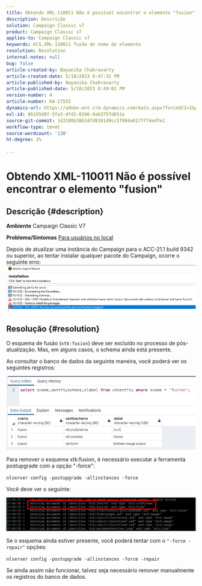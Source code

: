 ```yaml
---
title: Obtendo XML-110011 Não é possível encontrar o elemento "fusion"
description: Descrição
solution: Campaign Classic v7
product: Campaign Classic v7
applies-to: Campaign Classic v7
keywords: KCS,XML-110011 fusão de nome de elemento
resolution: Resolution
internal-notes: null
bug: false
article-created-by: Nayanika Chakravarty
article-created-date: 5/10/2023 8:47:31 PM
article-published-by: Nayanika Chakravarty
article-published-date: 5/10/2023 8:49:02 PM
version-number: 4
article-number: KA-17555
dynamics-url: https://adobe-ent.crm.dynamics.com/main.aspx?forceUCI=1&pagetype=entityrecord&etn=knowledgearticle&id=bfce3ce1-73ef-ed11-8849-6045bd006239
exl-id: 86165d0f-5fa3-4fd2-8246-9ab3757d651e
source-git-commit: 1d3108b38634fd818149cc5f084a617ff74edfe1
workflow-type: tm+mt
source-wordcount: '138'
ht-degree: 2%

---
```


# Obtendo XML-110011 Não é possível encontrar o elemento &quot;fusion&quot;

## Descrição {#description}

<b>Ambiente</b>
Campaign Classic V7


<b>Problema/Sintomas</b>
<u>Para usuários no local</u>

Depois de atualizar uma instância do Campaign para o ACC-21.1 build 9342 ou superior, ao tentar instalar qualquer pacote do Campaign, ocorre o seguinte erro:
<br>![](assets/___c0ce3ce1-73ef-ed11-8849-6045bd006239___.png)

## Resolução {#resolution}


O esquema de fusão (`xtk:fusion`) deve ser excluído no processo de pós-atualização. Mas, em alguns casos, o schema ainda está presente.

Ao consultar o banco de dados da seguinte maneira, você poderá ver os seguintes registros:

![](assets/5cf5ba8b-f838-ec11-b6e6-000d3a348885.png)

Para remover o esquema xtk:fusion, é necessário executar a ferramenta postupgrade com a opção &quot;-force&quot;:

`nlserver config -postupgrade -allinstances -force`

Você deve ver o seguinte:

![](assets/406e7298-f938-ec11-b6e6-000d3a348885.png)

Se o esquema ainda estiver presente, você poderá tentar com o `"-force -repair"` opções:

`nlserver config -postupgrade -allinstances -force -repair`

Se ainda assim não funcionar, talvez seja necessário remover manualmente os registros do banco de dados.
